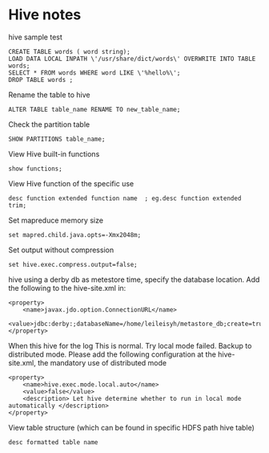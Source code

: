 # Hive notes

hive sample test
```
CREATE TABLE words ( word string);
LOAD DATA LOCAL INPATH \'/usr/share/dict/words\' OVERWRITE INTO TABLE words;
SELECT * FROM words WHERE word LIKE \'%hello%\';
DROP TABLE words ;
```

Rename the table to hive

`ALTER TABLE table_name RENAME TO new_table_name;`

Check the partition table

`SHOW PARTITIONS table_name;`

View Hive built-in functions

`show functions;`

View Hive function of the specific use

`desc function extended function name  ; eg.desc function extended trim;`

Set mapreduce memory size

`set mapred.child.java.opts=-Xmx2048m;`

Set output without compression

`set hive.exec.compress.output=false;`

hive using a derby db as metestore time, specify the database location. Add the following to the hive-site.xml in:
```
<property>
    <name>javax.jdo.option.ConnectionURL</name>
    <value>jdbc:derby:;databaseName=/home/leileisyh/metastore_db;create=true</value>
</property>
```

When this hive for the log This is normal. Try local mode failed. Backup to distributed mode. Please add the following configuration at the hive-site.xml, the mandatory use of distributed mode
```
<property>
    <name>hive.exec.mode.local.auto</name>
    <value>false</value>
    <description> Let hive determine whether to run in local mode automatically </description>
</property>
```

View table structure (which can be found in specific HDFS path hive table)

`desc formatted table name`